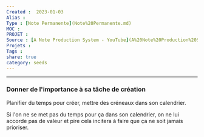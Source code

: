 ```yaml
---
Created :  2023-01-03
Alias :
Type : [Note Permanente](Note%20Permanente.md)
MOC : 
PROJET :
Source : [A Note Production System - YouTube](A%20Note%20Production%20System%20-%20YouTube.md)
Projets :
Tags : 
share: true
category: seeds
---
```



***

### Donner de l'importance à sa tâche de création

Planifier du temps pour créer, mettre des créneaux dans son calendrier.

Si l'on ne se met pas du temps pour ça dans son calendrier, on ne lui accorde pas de valeur et pire cela incitera à faire que ça ne soit jamais prioriser.
